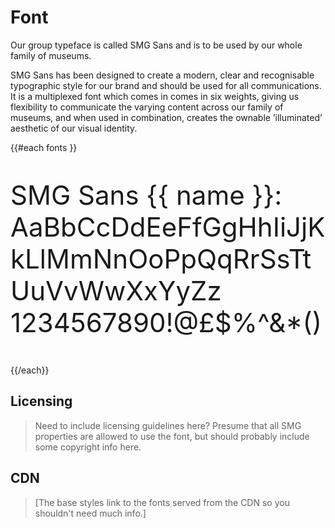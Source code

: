 # Font

Our group typeface is called SMG Sans and is to be used by our whole family of museums.

SMG Sans has been designed to create a modern, clear and recognisable typographic style for our brand and should be used for all communications.
It is a multiplexed font which comes in comes in six weights, giving us flexibility to communicate the varying content across our family of museums, and when used in combination, creates the ownable ’illuminated’ aesthetic of our visual identity.

{{#each fonts }}

<p style="font-weight:{{ weight }};font-style:{{ style }};font-size: 3em;">SMG Sans {{ name }}: AaBbCcDdEeFfGgHhIiJjKkLlMmNnOoPpQqRrSsTtUuVvWwXxYyZz 1234567890!@£$%^&*()</p>
{{/each}}

## Licensing

> Need to include licensing guidelines here? Presume that all SMG properties are allowed to use the font, but should probably include some copyright info here.

## CDN

> [The base styles link to the fonts served from the CDN so you shouldn't need much info.]
